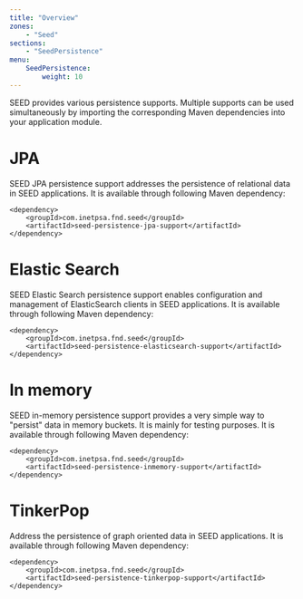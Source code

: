 ```yaml
---
title: "Overview"
zones:
    - "Seed"
sections:
    - "SeedPersistence"
menu:
    SeedPersistence:
        weight: 10
---
```


SEED provides various persistence supports. Multiple supports can be used simultaneously 
by importing the corresponding Maven dependencies into your application module.

# JPA

SEED JPA persistence support addresses the persistence of relational data in SEED applications. It is available through 
following Maven dependency:

    <dependency>
        <groupId>com.inetpsa.fnd.seed</groupId>
        <artifactId>seed-persistence-jpa-support</artifactId>
    </dependency>

# Elastic Search

SEED Elastic Search persistence support enables configuration and management of ElasticSearch clients in SEED applications. 
It is available through following Maven dependency:

    <dependency>
        <groupId>com.inetpsa.fnd.seed</groupId>
        <artifactId>seed-persistence-elasticsearch-support</artifactId>
    </dependency>

# In memory

SEED in-memory persistence support provides a very simple way to "persist" data in memory buckets. It is mainly for
testing purposes. It is available through following Maven dependency:

    <dependency>
        <groupId>com.inetpsa.fnd.seed</groupId>
        <artifactId>seed-persistence-inmemory-support</artifactId>
    </dependency>

# TinkerPop

Address the persistence of graph oriented data in SEED applications. It is available through following Maven dependency:

    <dependency>
        <groupId>com.inetpsa.fnd.seed</groupId>
        <artifactId>seed-persistence-tinkerpop-support</artifactId>
    </dependency>

